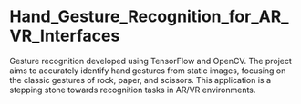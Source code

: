 # Hand_Gesture_Recognition_for_AR_VR_Interfaces
Gesture recognition developed using TensorFlow and OpenCV. The project aims to accurately identify hand gestures from static images, focusing on the classic gestures of rock, paper, and scissors. This application is a stepping stone towards recognition tasks in AR/VR environments.
